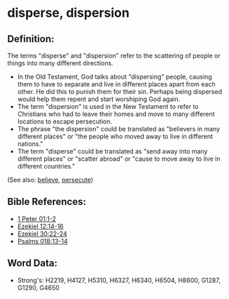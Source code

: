 # disperse, dispersion #

## Definition: ##

The terms "disperse" and  "dispersion" refer to the scattering of people or things into many different directions.

* In the Old Testament, God talks about "dispersing" people, causing them to have to separate and live in different places apart from each other. He did this to punish them for their sin. Perhaps being dispersed would help them repent and start worshiping God again.
* The term "dispersion" is used in the New Testament to refer to Christians who had to leave their homes and move to many different locations to escape persecution.
* The phrase "the dispersion" could be translated as "believers in many different places" or "the people who moved away to live in different nations."
* The term "disperse" could be translated as "send away into many different places" or "scatter abroad" or "cause to move away to live in different countries."
  

(See also: [believe](../kt/believe.md), [persecute](../other/persecute.md))

## Bible References: ##

* [1 Peter 01:1-2](rc://en/tn/help/1pe/01/01)
* [Ezekiel 12:14-16](rc://en/tn/help/ezk/12/14)
* [Ezekiel 30:22-24](rc://en/tn/help/ezk/30/22)
* [Psalms 018:13-14](rc://en/tn/help/psa/018/013)

## Word Data: ##

* Strong's: H2219, H4127, H5310, H6327, H6340, H6504, H8600, G1287, G1290, G4650
